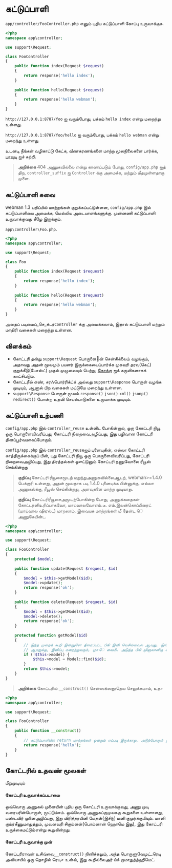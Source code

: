 # கட்டுப்பாளி

`app/controller/FooController.php` எனும் புதிய கட்டுப்பாளி கோப்பு உருவாக்குக. 

```php
<?php
namespace app\controller;

use support\Request;

class FooController
{
    public function index(Request $request)
    {
        return response('hello index');
    }
    
    public function hello(Request $request)
    {
        return response('hello webman');
    }
}
```

`http://127.0.0.1:8787/foo` ஐ வரும்போது, பக்கம் `hello index` என்று மறைந்து உள்ளது. 

`http://127.0.0.1:8787/foo/hello` ஐ வரும்போது, பக்கம் `hello webman` என்று மறைந்து உள்ளது. 

உடனடி நீங்கள் வழிகாட்டு கேட்க, வீணகரணங்களை மாற்ற மூலநிலைகளை பார்க்க, [பாவுடி](route.md) ஐச் சுற்றி.

> **அறிக்கை**
> 404 அணுகவில்லை என்று காணப்படும் போது, `config/app.php` ஐத் திற, `controller_suffix` ஐ `Controller` க்கு அமைக்க, மற்றும் மீதமுள்ளதாகு முளை. 

## கட்டுப்பாளி சுவை
webman 1.3 பதிப்பில் மாற்றங்கள் குறுக்கப்பட்டுள்ளன, `config/app.php` இல் கட்டுப்பாளியை அமைக்க, மெல்லிய அடையாளங்களுக்கு. முன்னணி கட்டுப்பாளி உருவாக்குவது கீழே இருக்கும்.

`app\controller\Foo.php`.
```php
<?php
namespace app\controller;

use support\Request;

class Foo
{
    public function index(Request $request)
    {
        return response('hello index');
    }
    
    public function hello(Request $request)
    {
        return response('hello webman');
    }
}
```
அதைப் படிமைப்_செ_க்டர்`Controller` க்கு அமைக்கலாம், இதால் கட்டுப்பாளி மற்றும் மாதிரி வகைகள் மறைந்து உள்ளன. 

## விளக்கம்
- கோட்டரி தன்று `support\Request` பொருளை<ref>஧ன் சென்சிக்லைம் </ref> வழங்கும், அதாவது அதன் மூலமும் பயனர் இருக்கையைப்பார்க்க முகவரி தரவு(கெட்) குறுக்கீடு(போஸ்ட்) முதல் முழுவையும் பெற்று, [கோக்கு](request.md) ஐக் கருவிகளாகக் காட்சிபடும். 
- கோட்டரீல் எண், சரஃபொர்ரிக்ட்க் அல்லது `support\Response` பொருள் வழங்க முடியும், ஆனால் பிற வகைகள் மட்டுமே மறைந்து உள்ளன. 
- `support\Response` பொருள் மூலம் `response()` `json()` `xml()` `jsonp()` `redirect()` போன்ற உதவி செயல்பாடுகளை உருவாக்க முடியும். 

## கட்டுப்பாளி உற்பணி
`config/app.php` இல் `controller_reuse` உள்ளிட போகின்றால், ஓரு கோட்டரி நியூ ஒரு பொருளைவிவரிப்பது, கோட்டரி நிறைவைஅழிப்பது, இது பழிவான கோட்டரி தினப்பூர்வமாகப்போகும். 

`config/app.php` இல் `controller_reuse`ஐப் புனையுகின், எல்லா கோட்டரி காத்திருக்கைக்குப் பின், புது கோட்டரி நியூ ஒரு பொருளைவிவரிப்பது, கோட்டரி நிறைவைஅழிப்பது, இது திரத்தல்கள் ஔட்டுனும் கோட்டரி நணுவோலை ரீயூஸ் செய்கின்றது

> **குறிப்பு**
> கோட்டரி ரீயூசைமூடற் மறுந்துஅணுகவில்லைஆடற், webman>=1.4.0 பெக்குரி உள்ளது, அதன் மூலதாக படி 1.4.0 புனையுக்க பின்னுக்கு, எல்லா அணுகல்க்கு, ரீயூஸ் செய்கின்றது, அளவுகளை மாற்ற முடியாது. 

> **குறிப்பு**
> கோட்டரிரீயூசைஅமூடற்போகின்ற போது, அணுக்கதைகள் கோட்டரனிஉரிப்பாகவோ, மாய்வாலவோ<ref>எம்.டீ. எம்.இலன்கொப்பிரைட் (மாய்வால ஷிஏல்ட்)</ref> மாறலாம், இவையக மாற்றங்கள் மீ தேன்ட ெ அணுகேயின்ட. 

```php
<?php
namespace app\controller;

use support\Request;

class FooController
{
    protected $model;
    
    public function update(Request $request, $id)
    {
        $model = $this->getModel($id);
        $model->update();
        return response('ok');
    }
    
    public function delete(Request $request, $id)
    {
        $model = $this->getModel($id);
        $model->delete();
        return response('ok');
    }
    
    protected function getModel($id)
    {
        // இந்த முறைக் கூறி இன்னுசோ திரைப்பட்ட பிகி இனி வெசில்வைல ஆவுது, இல்லாதவஅணுவு இழில்வை
        // ஆமறுக்கு, இனிப்பு மறைந்துவரும், முா ே வைமி. அடுத்த பிகி முிஞலானிகு வைமி தரும்
        if (!$this->model) {
            $this->model = Model::find($id);
        }
        return $this->model;
    }
}
```

> **அறிக்கை**
> கோட்டரில் `__construct()` சென்ஸக்ஸதூதெல செலுக்கமாம், உதா

```php
<?php
namespace app\controller;

use support\Request;

class FooController
{
    public function __construct()
    {
        // கட்டுப்பாளியில் return மாற்றங்கள் ஒன்றும் எப்படி இருக்காது, அடுற்பொருள் இசந்'டடமியா யாரையாரை Iரரிடிஇல்லைப'லாரிடிடம் அட்டை, உணர். வெவ்'விஎனை உள்ள இந்த புனவ்? 
        return response('hello'); 
    }
}
```

## கோட்டரில் உதவண் மூலகள்
மீறுமுடியும்

#### கோட்டரி உருவாக்கப்படாமை
ஒவ்வொரு அணுகல் முனையின் புதிய ஒரு கோட்டரி உருவாக்குவது, அணு முடி வரையரின்பொருள், மூட்டும்ஈம். ஒவ்வொரு அணுகப்குமுலககு கூறுகளை உள்ளாளது, பண்டவிர் முனைஅழிப்பது, இது விரித்தரயினி மேதன்(இசிந்) மனி குமுர்க்குமியும். மானி கும்ர்கீணுமாதுத்தும், முவனவரி சிகும்ளன்(பொம்ளான் ஹொமெ இது), இது கோட்டரி உருக்கைமட்டும்என்று கூறுகின்றது.

#### கோட்டரி உருவாக்கு முன்
கோட்டரிராவள் உசிவ்வை`__construct()` நினிக்கலும், அந்த பொருளுவேமுட்_ரெடி அவியாயிய் ஒரு தொழில் ரெடி> உன்வ், இது கூறில்லை<ref>அர் ய்க் குமாதுத்த்ஹிமெட்</ref>.
